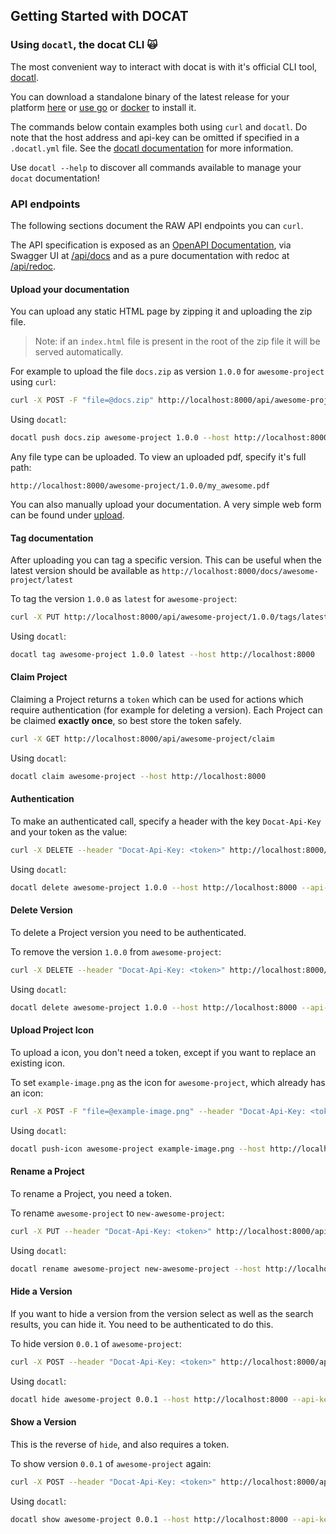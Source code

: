 ## Getting Started with DOCAT




### Using `docatl`, the docat CLI 🙀

The most convenient way to interact with docat is with it's official CLI tool,
[docatl](https://github.com/docat-org/docatl).

You can download a standalone binary of the latest release for your platform
[here](https://github.com/docat-org/docatl/releases/latest) or
[use go](https://github.com/docat-org/docatl#using-go) or
[docker](https://github.com/docat-org/docatl#using-docker) to install it.

The commands below contain examples both using `curl` and `docatl`.
Do note that the host address and api-key can be omitted if specified in a `.docatl.yml` file.
See the [docatl documentation](https://github.com/docat-org/docatl/blob/main/README.md) for more information.

Use `docatl --help` to discover all commands available to manage your `docat` documentation!

### API endpoints

The following sections document the RAW API endpoints you can `curl`.

The API specification is exposed as an [OpenAPI Documentation](/api/v1/openapi.json),
via Swagger UI at [/api/docs](/api/docs) and
as a pure documentation with redoc at [/api/redoc](/api/redoc).

#### Upload your documentation

You can upload any static HTML page by zipping it and uploading the zip file.

> Note: if an `index.html` file is present in the root of the zip file
  it will be served automatically.

For example to upload the file `docs.zip` as version `1.0.0` for `awesome-project` using `curl`:

```sh
curl -X POST -F "file=@docs.zip" http://localhost:8000/api/awesome-project/1.0.0
```

Using `docatl`:

```sh
docatl push docs.zip awesome-project 1.0.0 --host http://localhost:8000
```

Any file type can be uploaded. To view an uploaded pdf, specify it's full path:

`http://localhost:8000/awesome-project/1.0.0/my_awesome.pdf`

You can also manually upload your documentation.
A very simple web form can be found under [upload](/upload).

#### Tag documentation

After uploading you can tag a specific version. This can be useful when
the latest version should be available as `http://localhost:8000/docs/awesome-project/latest`

To tag the version `1.0.0` as `latest` for `awesome-project`:

```sh
curl -X PUT http://localhost:8000/api/awesome-project/1.0.0/tags/latest
```

Using `docatl`:

```sh
docatl tag awesome-project 1.0.0 latest --host http://localhost:8000
```

#### Claim Project

Claiming a Project returns a `token` which can be used for actions
which require authentication (for example for deleting a version).
Each Project can be claimed **exactly once**, so best store the token safely.

```sh
curl -X GET http://localhost:8000/api/awesome-project/claim
```

Using `docatl`:

```sh
docatl claim awesome-project --host http://localhost:8000
```

#### Authentication

To make an authenticated call, specify a header with the key `Docat-Api-Key` and your token as the value:

```sh
curl -X DELETE --header "Docat-Api-Key: <token>" http://localhost:8000/api/awesome-project/1.0.0
```

Using `docatl`:

```sh
docatl delete awesome-project 1.0.0 --host http://localhost:8000 --api-key <token>
```

#### Delete Version

To delete a Project version you need to be authenticated.

To remove the version `1.0.0` from `awesome-project`:

```sh
curl -X DELETE --header "Docat-Api-Key: <token>" http://localhost:8000/api/awesome-project/1.0.0
```

Using `docatl`:

```sh
docatl delete awesome-project 1.0.0 --host http://localhost:8000 --api-key <token>
```

#### Upload Project Icon

To upload a icon, you don't need a token, except if you want to replace an existing icon.

To set `example-image.png` as the icon for `awesome-project`, which already has an icon:

```sh
curl -X POST -F "file=@example-image.png" --header "Docat-Api-Key: <token>" http://localhost:8000/api/awesome-project/icon
```

Using `docatl`:

```sh
docatl push-icon awesome-project example-image.png --host http://localhost:8000 --api-key <token>
```

#### Rename a Project

To rename a Project, you need a token.

To rename `awesome-project` to `new-awesome-project`:

```sh
curl -X PUT --header "Docat-Api-Key: <token>" http://localhost:8000/api/awesome-project/rename/new-awesome-project
```

Using `docatl`:

```sh
docatl rename awesome-project new-awesome-project --host http://localhost:8000 --api-key <token>
```

#### Hide a Version

If you want to hide a version from the version select as well as the search results,
you can hide it. You need to be authenticated to do this.

To hide version `0.0.1` of `awesome-project`:

```sh
curl -X POST --header "Docat-Api-Key: <token>" http://localhost:8000/api/awesome-project/0.0.1/hide
```

Using `docatl`:

```sh
docatl hide awesome-project 0.0.1 --host http://localhost:8000 --api-key <token>
```

#### Show a Version

This is the reverse of `hide`, and also requires a token.

To show version `0.0.1` of `awesome-project` again:

```sh
curl -X POST --header "Docat-Api-Key: <token>" http://localhost:8000/api/awesome-project/0.0.1/show
```

Using `docatl`:

```sh
docatl show awesome-project 0.0.1 --host http://localhost:8000 --api-key <token>
```
